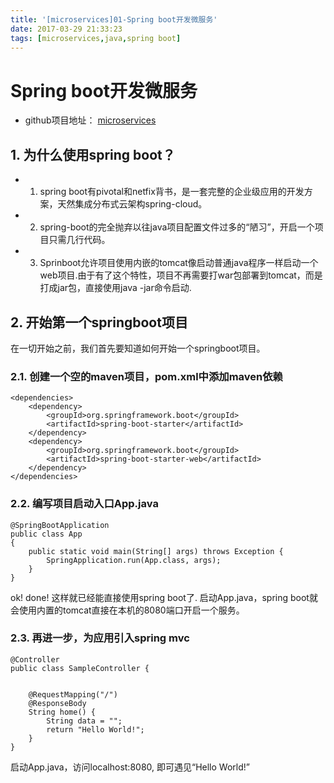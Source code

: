 ```yaml
---
title: '[microservices]01-Spring boot开发微服务'
date: 2017-03-29 21:33:23
tags: [microservices,java,spring boot]
---
```


# Spring boot开发微服务


- github项目地址： [microservices](https://github.com/YihuaWanglv/microservices)

## 1. 为什么使用spring boot？

- 1) spring boot有pivotal和netfix背书，是一套完整的企业级应用的开发方案，天然集成分布式云架构spring-cloud。
- 2) spring-boot的完全抛弃以往java项目配置文件过多的“陋习”，开启一个项目只需几行代码。
- 3) Sprinboot允许项目使用内嵌的tomcat像启动普通java程序一样启动一个web项目.由于有了这个特性，项目不再需要打war包部署到tomcat，而是打成jar包，直接使用java -jar命令启动.


## 2. 开始第一个springboot项目
在一切开始之前，我们首先要知道如何开始一个springboot项目。

### 2.1. 创建一个空的maven项目，pom.xml中添加maven依赖
```
<dependencies>
    <dependency>
        <groupId>org.springframework.boot</groupId>
        <artifactId>spring-boot-starter</artifactId>
    </dependency>
    <dependency>
        <groupId>org.springframework.boot</groupId>
        <artifactId>spring-boot-starter-web</artifactId>
    </dependency>
</dependencies>
```

### 2.2. 编写项目启动入口App.java
```
@SpringBootApplication
public class App 
{
    public static void main(String[] args) throws Exception {
        SpringApplication.run(App.class, args);
    }
}
```

ok! done!
这样就已经能直接使用spring boot了.
启动App.java，spring boot就会使用内置的tomcat直接在本机的8080端口开启一个服务。

### 2.3. 再进一步，为应用引入spring mvc
```
@Controller
public class SampleController {

    
    @RequestMapping("/")
    @ResponseBody
    String home() {
        String data = "";
        return "Hello World!";
    }
}
```


启动App.java，访问localhost:8080, 即可遇见“Hello World!”
